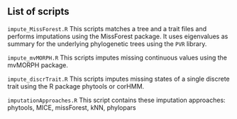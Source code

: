 
## List of scripts

`impute_MissForest.R`
This scripts matches a tree and a trait files and performs imputations using the MissForest package. It uses eigenvalues as summary for the underlying phylogenetic trees using the `PVR` library. 

`impute_mvMORPH.R`
This scripts imputes missing continuous values using the mvMORPH package.

`impute_discrTrait.R`
This scripts imputes missing states of a single discrete trait using the R package phytools or corHMM.

`imputationApproaches.R`
This script contains these imputation approaches: phytools, MICE, missForest, kNN, phylopars 